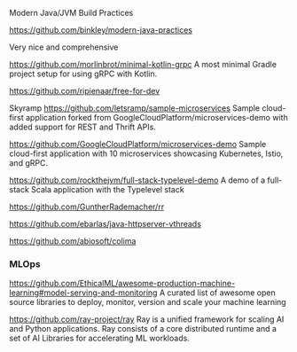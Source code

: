 Modern Java/JVM Build Practices

https://github.com/binkley/modern-java-practices

Very nice and comprehensive

https://github.com/morlinbrot/minimal-kotlin-grpc A most minimal Gradle project setup for using gRPC with Kotlin.

https://github.com/ripienaar/free-for-dev

Skyramp https://github.com/letsramp/sample-microservices Sample cloud-first application forked from GoogleCloudPlatform/microservices-demo with added support for REST and Thrift APIs.

https://github.com/GoogleCloudPlatform/microservices-demo Sample cloud-first application with 10 microservices showcasing Kubernetes, Istio, and gRPC.

https://github.com/rockthejvm/full-stack-typelevel-demo A demo of a full-stack Scala application with the Typelevel stack  

https://github.com/GuntherRademacher/rr

https://github.com/ebarlas/java-httpserver-vthreads

https://github.com/abiosoft/colima


### MLOps
https://github.com/EthicalML/awesome-production-machine-learning#model-serving-and-monitoring A curated list of awesome open source libraries to deploy, monitor, version and scale your machine learning

https://github.com/ray-project/ray Ray is a unified framework for scaling AI and Python applications. Ray consists of a core distributed runtime and a set of AI Libraries for accelerating ML workloads.




